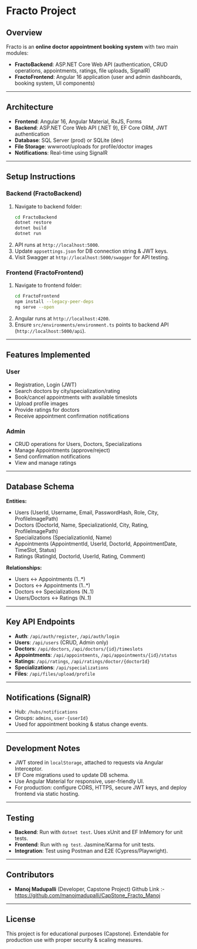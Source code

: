 # Fracto Project

## Overview
Fracto is an **online doctor appointment booking system** with two main modules:
- **FractoBackend**: ASP.NET Core Web API (authentication, CRUD operations, appointments, ratings, file uploads, SignalR)
- **FractoFrontend**: Angular 16 application (user and admin dashboards, booking system, UI components)

---

## Architecture
- **Frontend**: Angular 16, Angular Material, RxJS, Forms
- **Backend**: ASP.NET Core Web API (.NET 9), EF Core ORM, JWT authentication
- **Database**: SQL Server (prod) or SQLite (dev)
- **File Storage**: wwwroot/uploads for profile/doctor images
- **Notifications**: Real-time using SignalR

---

## Setup Instructions

### Backend (FractoBackend)
1. Navigate to backend folder:
   ```bash
   cd FractoBackend
   dotnet restore
   dotnet build
   dotnet run
   ```
2. API runs at `http://localhost:5000`.
3. Update `appsettings.json` for DB connection string & JWT keys.
4. Visit Swagger at `http://localhost:5000/swagger` for API testing.

### Frontend (FractoFrontend)
1. Navigate to frontend folder:
   ```bash
   cd FractoFrontend
   npm install --legacy-peer-deps
   ng serve --open
   ```
2. Angular runs at `http://localhost:4200`.
3. Ensure `src/environments/environment.ts` points to backend API (`http://localhost:5000/api`).

---

## Features Implemented

### User
- Registration, Login (JWT)
- Search doctors by city/specialization/rating
- Book/cancel appointments with available timeslots
- Upload profile images
- Provide ratings for doctors
- Receive appointment confirmation notifications

### Admin
- CRUD operations for Users, Doctors, Specializations
- Manage Appointments (approve/reject)
- Send confirmation notifications
- View and manage ratings

---

## Database Schema
**Entities:**
- Users (UserId, Username, Email, PasswordHash, Role, City, ProfileImagePath)
- Doctors (DoctorId, Name, SpecializationId, City, Rating, ProfileImagePath)
- Specializations (SpecializationId, Name)
- Appointments (AppointmentId, UserId, DoctorId, AppointmentDate, TimeSlot, Status)
- Ratings (RatingId, DoctorId, UserId, Rating, Comment)

**Relationships:**
- Users ↔ Appointments (1..*)
- Doctors ↔ Appointments (1..*)
- Doctors ↔ Specializations (N..1)
- Users/Doctors ↔ Ratings (N..1)

---

## Key API Endpoints
- **Auth**: `/api/auth/register`, `/api/auth/login`
- **Users**: `/api/users` (CRUD, Admin only)
- **Doctors**: `/api/doctors`, `/api/doctors/{id}/timeslots`
- **Appointments**: `/api/appointments`, `/api/appointments/{id}/status`
- **Ratings**: `/api/ratings`, `/api/ratings/doctor/{doctorId}`
- **Specializations**: `/api/specializations`
- **Files**: `/api/files/upload/profile`

---

## Notifications (SignalR)
- Hub: `/hubs/notifications`
- Groups: `admins`, `user-{userId}`
- Used for appointment booking & status change events.

---

## Development Notes
- JWT stored in `localStorage`, attached to requests via Angular Interceptor.
- EF Core migrations used to update DB schema.
- Use Angular Material for responsive, user-friendly UI.
- For production: configure CORS, HTTPS, secure JWT keys, and deploy frontend via static hosting.

---

## Testing
- **Backend**: Run with `dotnet test`. Uses xUnit and EF InMemory for unit tests.
- **Frontend**: Run with `ng test`. Jasmine/Karma for unit tests.
- **Integration**: Test using Postman and E2E (Cypress/Playwright).

---

## Contributors
- **Manoj Madupalli** (Developer, Capstone Project)
Github Link :- https://github.com/manojmadupalli/CapStone_Fracto_Manoj

---

## License
This project is for educational purposes (Capstone). Extendable for production use with proper security & scaling measures.

